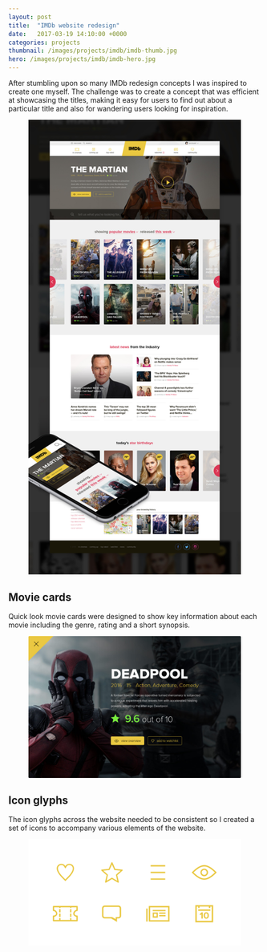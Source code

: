 ```yaml
---
layout: post
title:  "IMDb website redesign"
date:   2017-03-19 14:10:00 +0000
categories: projects
thumbnail: /images/projects/imdb/imdb-thumb.jpg
hero: /images/projects/imdb/imdb-hero.jpg
---
```


After stumbling upon so many IMDb redesign concepts I was inspired to create one myself. The challenge was to create a concept that was efficient at showcasing the titles, making it easy for users to find out about a particular title and also for wandering users looking for inspiration.

<figure><img src="/images/projects/imdb/imdb-homepage.jpg" alt="IMDb homepage" class="responsive"/></figure>

## Movie cards
Quick look movie cards were designed to show key information about each movie including the genre, rating and a short synopsis.

<figure><img src="/images/projects/imdb/imdb-card.jpg" alt="Deadpool movie card" class="fixed"/></figure>

## Icon glyphs
The icon glyphs across the website needed to be consistent so I created a set of icons to accompany various elements of the website.

<figure><img src="/images/projects/imdb/imdb-icons.png" alt="IMDb icon set grid" class="fixed"/></figure>